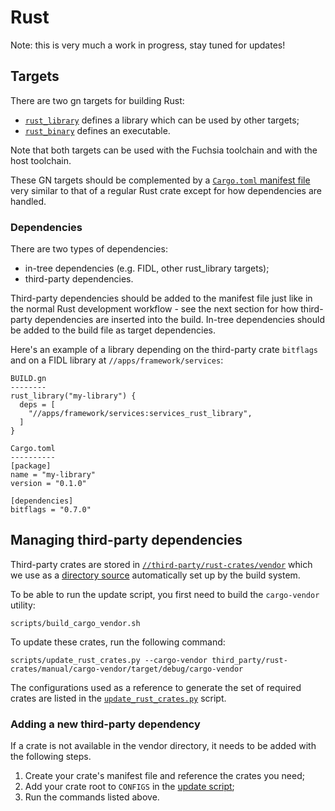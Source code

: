 Rust
====

Note: this is very much a work in progress, stay tuned for updates!


## Targets

There are two gn targets for building Rust:
- [`rust_library`][target-library] defines a library which can be used by other
targets;
- [`rust_binary`][target-binary] defines an executable.

Note that both targets can be used with the Fuchsia toolchain and with the host
toolchain.

These GN targets should be complemented by a
[`Cargo.toml` manifest file][manifest] very similar to that of a regular Rust
crate except for how dependencies are handled.

### Dependencies

There are two types of dependencies:
 - in-tree dependencies (e.g. FIDL, other rust_library targets);
 - third-party dependencies.

Third-party dependencies should be added to the manifest file just like in the
normal Rust development workflow - see the next section for how third-party
dependencies are inserted into the build.
In-tree dependencies should be added to the build file as target dependencies.

Here's an example of a library depending on the third-party crate `bitflags`
and on a FIDL library at `//apps/framework/services`:
```
BUILD.gn
--------
rust_library("my-library") {
  deps = [
    "//apps/framework/services:services_rust_library",
  ]
}

Cargo.toml
----------
[package]
name = "my-library"
version = "0.1.0"

[dependencies]
bitflags = "0.7.0"
```


## Managing third-party dependencies

Third-party crates are stored in [`//third-party/rust-crates/vendor`][3p-crates]
which we use as a [directory source][source-replacement] automatically set up
by the build system.

To be able to run the update script, you first need to build the
`cargo-vendor` utility:
```
scripts/build_cargo_vendor.sh
```

To update these crates, run the following command:
```
scripts/update_rust_crates.py --cargo-vendor third_party/rust-crates/manual/cargo-vendor/target/debug/cargo-vendor
```

The configurations used as a reference to generate the set of required crates
are listed in the [`update_rust_crates.py`][update-script] script.

### Adding a new third-party dependency

If a crate is not available in the vendor directory, it needs to be added with the following steps.

1. Create your crate's manifest file and reference the crates you need;
1. Add your crate root to `CONFIGS` in the [update script][update-script];
1. Run the commands listed above.


[target-library]: https://fuchsia.googlesource.com/build/+/master/rust/rust_library.gni "Rust library"
[target-binary]: https://fuchsia.googlesource.com/build/+/master/rust/rust_binary.gni "Rust binary"
[manifest]: http://doc.crates.io/manifest.html "Manifest file"
[3p-crates]: https://fuchsia.googlesource.com/third_party/rust-crates/+/master/vendor "Third-party crates"
[source-replacement]: http://doc.crates.io/source-replacement.html "Source replacement"
[update-script]: https://fuchsia.googlesource.com/scripts/+/master/update_rust_crates.py "Update script"
